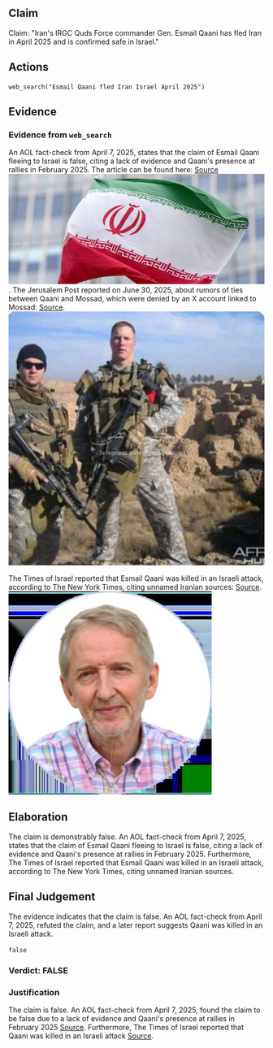 ## Claim
Claim: "Iran's IRGC Quds Force commander Gen. Esmail Qaani has fled Iran in April 2025 and is confirmed safe in Israel."

## Actions
```
web_search("Esmail Qaani fled Iran Israel April 2025")
```

## Evidence
### Evidence from `web_search`
An AOL fact-check from April 7, 2025, states that the claim of Esmail Qaani fleeing to Israel is false, citing a lack of evidence and Qaani's presence at rallies in February 2025. The article can be found here: [Source](https://www.aol.com/fact-check-no-iranian-general-023005939.html) ![image 4277](media/2025-08-23_00-56-1755910563-832066.jpg). The Jerusalem Post reported on June 30, 2025, about rumors of ties between Qaani and Mossad, which were denied by an X account linked to Mossad: [Source](https://www.jpost.com/israel-news/article-859504). ![image 1](media/0.jpg)

The Times of Israel reported that Esmail Qaani was killed in an Israeli attack, according to The New York Times, citing unnamed Iranian sources: [Source](https://www.timesofisrael.com/liveblog_entry/report-head-of-irans-elite-quds-force-killed-in-israeli-strike/). ![image 4302](media/2025-08-23_00-56-1755910577-439550.jpg)


## Elaboration
The claim is demonstrably false. An AOL fact-check from April 7, 2025, states that the claim of Esmail Qaani fleeing to Israel is false, citing a lack of evidence and Qaani's presence at rallies in February 2025. Furthermore, The Times of Israel reported that Esmail Qaani was killed in an Israeli attack, according to The New York Times, citing unnamed Iranian sources.


## Final Judgement
The evidence indicates that the claim is false. An AOL fact-check from April 7, 2025, refuted the claim, and a later report suggests Qaani was killed in an Israeli attack.

`false`

### Verdict: FALSE

### Justification
The claim is false. An AOL fact-check from April 7, 2025, found the claim to be false due to a lack of evidence and Qaani's presence at rallies in February 2025 [Source](https://www.aol.com/fact-check-no-iranian-general-023005939.html). Furthermore, The Times of Israel reported that Qaani was killed in an Israeli attack [Source](https://www.timesofisrael.com/liveblog_entry/report-head-of-irans-elite-quds-force-killed-in-israeli-strike/).
